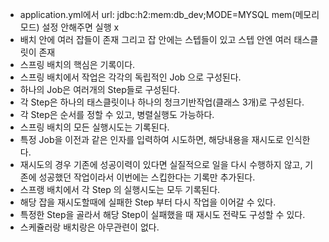 - application.yml에서 url: jdbc:h2:mem:db_dev;MODE=MYSQL mem(메모리모드) 설정 안해주면 실행 x
- 배치 안에 여러 잡들이 존재 그리고 잡 안에는 스텝들이 있고 스텝 안엔 여러 태스클릿이 존재
- 스프링 배치의 핵심은 기록이다.
- 스프링 배치에서 작업은 각각의 독립적인 Job 으로 구성된다.
- 하나의 Job은 여러개의 Step들로 구성된다.
- 각 Step은 하나의 태스클릿이나 하나의 청크기반작업(클래스 3개)로 구성된다.
- 각 Step은 순서를 정할 수 있고, 병렬실행도 가능하다.
- 스프링 배치의 모든 실행시도는 기록된다.
- 특정 Job을 이전과 같은 인자를 입력하여 시도하면, 해당내용을 재시도로 인식한다.
- 재시도의 경우 기존에 성공이력이 있다면 실질적으로 일을 다시 수행하지 않고, 기존에 성공했던 작업이라서 이번에는 스킵한다는 기록만 추가된다.
- 스프랭 배치에서 각 Step 의 실행시도는 모두 기록된다.
- 해당 잡을 재시도할때에 실패한 Step 부터 다시 작업을 이어갈 수 있다.
- 특정한 Step을 골라서 해당 Step이 실패했을 때 재시도 전략도 구성할 수 있다.
- 스케쥴러랑 배치랑은 아무관련이 없다.